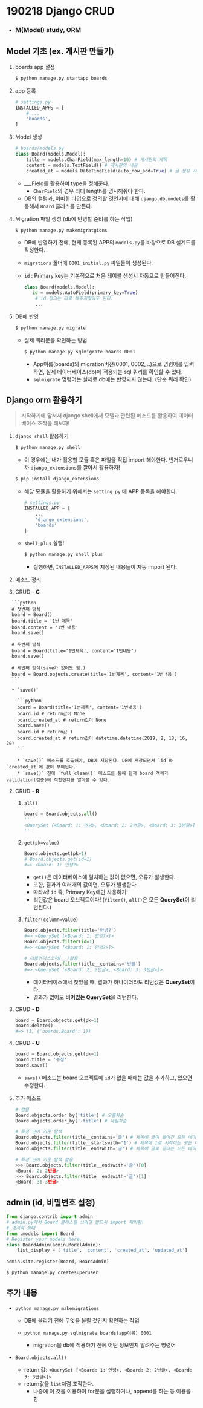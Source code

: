 # 190218 Django CRUD

* ### M(Model) study, ORM

## Model 기초 (ex. 게시판 만들기)

1. boards app 설정

   ```bash
   $ python manage.py startapp boards
   ```

2. app 등록

   ```python
   # settings.py
   INSTALLED_APPS = [
       # ...
       'boards',
   ]
   ```

3. Model 생성

   ```python
   # boards/models.py
   class Board(models.Model):
       title = models.CharField(max_length=10) # 게시판의 제목
       content = models.TextField() # 게시판의 내용
       created_at = models.DateTimeField(auto_now_add=True) # 글 생성 시간
   ```

   * ___Field를 활용하여 type을 정해준다.
     * `CharField`의 경우 최대 length를 명시해줘야 한다.
   * DB의 컬럼과, 어떠한 타입으로 정의할 것인지에 대해 `django.db.models`를 활용해서 `Board` 클래스를 만든다.

4. Migration 파일 생성 (db에 반영할 준비를 하는 작업)

   ```bash
   $ python manage.py makemigratgions
   ```

   * DB에 반영하기 전에, 현재 등록된 APP의 `models.py`를 바탕으로 DB 설계도를 작성한다.

   * `migrations` 폴더에 `0001_initial.py` 파일들이 생성된다.

   * `id` : Primary key는 기본적으로 처음 테이블 생성시 자동으로 만들어진다.

     ```python
     class Board(models.Model):
     	id = models.AutoField(primary_key=True)
         # id 정의는 따로 해주지않아도 된다.
         ...
     ```

     

5. DB에 반영

   ```bash
   $ python manage.py migrate
   ```

   * 실제 쿼리문을 확인하는 방법

     ```bash
     $ python manage.py sqlmigrate boards 0001
     ```

     * App이름(boards)와 migration버전(0001, 0002, ..)으로 명령어를 입력하면, 실제 데이터베이스(db)에 적용되는 sql 쿼리를 확인할 수 있다.
     * `sqlmigrate` 명령어는 실제로  db에는 반영되지 않는다. (단순 쿼리 확인)



## Django orm 활용하기

> 시작하기에 앞서서 django shell에서 모델과 관련된 메소드를 활용하여 데이터베이스 조작을 해보자!

1. `django shell` 활용하기

   ```bash
   $ python manage.py shell
   ```

   * 이 경우에는 내가 활용할 모듈 혹은 파일을 직접 import 해야한다. 번거로우니까 `django_extensions`를 깔아서 활용하자!

   ```bash
   $ pip install django_extensions
   ```

   * 해당 모듈을 활용하기 위해서는 `setting.py` 에 APP 등록을 해야한다.

     ```python
     # settings.py
     INSTALLED_APP = [
         ...
         'django_extensions',
         'boards'
     ]
     ```

   * `shell_plus` 실행!

     ```bash
     $ python manage.py shell_plus
     ```

     * 실행하면, `INSTALLED_APPS`에 지정된 내용들이 자동 import 된다.

2.  메소드 정리

   1.  CRUD - **C**

      ```python
      # 첫번째 방식
      board = Board()
      board.title = '1번 제목'
      board.content = '1번 내용'
      board.save()
      
      # 두번째 방식
      board = Board(title='1번제목', content='1번내용')
      board.save()
      
      # 세번째 방식(save가 없어도 됨.)
      board = Board.objects.create(title='1번제목', content='1번내용')
      ```

      * `save()` 

        ```python
        board = Board(title='1번제목', content='1번내용')
        board.id # return값이 None
        board.created_at # return값이 None
        board.save()
        board.id # return값 1
        board.created_at # return값이 datetime.datetime(2019, 2, 18, 16, 20)
        ```

        * `save()` 메소드를 호출해야, DB에 저장된다. DB에 저장되면서 `id`와 `created_at`에 값이 부여된다.
        * `save()` 전에 `full_clean()` 메소드를 통해 현재 board 객체가 validation(검증)에 적합한지를 알아볼 수 있다.

   2. CRUD - **R**

      1. `all()`

         ```python
         board = Board.objects.all()
         '''
         <QuerySet [<Board: 1: 안녕>, <Board: 2: 2번글>, <Board: 3: 3번글>]
         '''
         ```

      2. `get(pk=value)`

         ```python
         Board.objects.get(pk=1)
         # Board.objects.get(id=1)
         #=> <Board: 1: 안녕?>
         ```

         * `get()`은 데이터베이스에 일치하는 값이 없으면, 오류가 발생한다.
         * 또한, 결과가 여러개의 값이면, 오류가 발생한다.
         * 따라서! `id` 즉, Primary Key에만 사용하기! 
         * 리턴값은 board 오브젝트이다! (`filter()`, `all()`은 모든 **QuerySet**이 리턴된다.)

      3. `filter(column=value)`

         ```python
         Board.objects.filter(title='안녕?')
         #=> <QuerySet [<Board: 1: 안녕?>]>
         Board.objects.filter(id=1)
         #=> <QuerySet [<Board: 1: 안녕?>]>
         
         # 더블언더스코어(__)활용
         Board.objects.filter(title__contains='번글')
         #=> <QuerySet [<Board: 2: 2번글>, <Board: 3: 3번글>]>
         ```

         * 데이터베이스에서 찾았을 때, 결과가 하나이더라도 리턴값은 **QuerySet**이다. 
         * 결과가 없어도 **비어있는 QuerySet**을 리턴한다.

   3. CRUD - **D**

      ```python
      board = Board.objects.get(pk=1)
      board.delete()
      #=> (1, {'boards.Board': 1})
      ```

   4. CRUD - **U**

      ```python
      board = Board.objects.get(pk=1)
      board.title = '수정'
      board.save()
      ```

      * `save()` 메소드는 board 오브젝트에 `id`가 없을 때에는 값을 추가하고, 있으면 수정한다.

   5. 추가 메소드

      ```python
      # 정렬
      Board.objects.order_by('title') # 오름차순
      Board.objects.order_by('-title') # 내림차순
      ```

      ```python
      # 특정 단어 기준 탐색
      Board.objects.filter(title__contains='글') # 제목에 글이 들어간 모든 데이터
      Board.objects.filter(title__startswith='1') # 제목에 1로 시작하는 모든 데이터
      Board.objects.filter(title__endswith='글') # 제목에 글로 끝나는 모든 데이터
      
      # 특정 단어 기준 탐색 활용
      >>> Board.objects.filter(title__endswith='글')[0]
      <Board: 2: 2번글>
      >>> Board.objects.filter(title__endswith='글')[1]
      <Board: 3: 3번글>
      ```

      

## admin (id, 비밀번호 설정)

```python
from django.contrib import admin
# admin.py에서 Board 클래스를 쓰려면 반드시 import 해야함!
# 명시적 상대
from .models import Board
# Register your models here.
class BoardAdmin(admin.ModelAdmin):
    list_display = ['title', 'content', 'created_at', 'updated_at']
    
admin.site.register(Board, BoardAdmin)
```

```bash
$ python manage.py createsuperuser
```



## 추가 내용

* `python manage.py makemigrations` 

  * DB에 올리기 전에 무엇을 올릴 것인지 확인하는 작업

  * `python manage.py sqlmigrate boards(app이름) 0001` 
    *  migration을 db에 적용하기 전에 어떤 정보인지 알려주는 명령어



* `Board.objects.all()`
  * return 값: `<QuerySet [<Board: 1: 안녕>, <Board: 2: 2번글>, <Board: 3: 3번글>]>`
  * return값을 `list`처럼 조작한다. 
    * 나중에 이 것을 이용하여 for문을 실행하거나, append를 하는 등 이용을 함